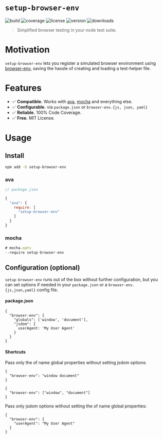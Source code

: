 # `setup-browser-env`

![build](https://img.shields.io/travis/AndreasPizsa/setup-browser-env.svg?style=flat-square)
![coverage](https://img.shields.io/coveralls/github/AndreasPizsa/setup-browser-env.svg?style=flat-square)
![license](https://img.shields.io/github/license/AndreasPizsa/setup-browser-env.svg?style=flat-square)
![version](https://img.shields.io/npm/v/setup-browser-env.svg?style=flat-square)
![downloads](https://img.shields.io/npm/dm/setup-browser-env.svg?style=flat-square)

> Simplified browser testing in your node test suite.

# Motivation

`setup-browser-env` lets you register a simulated browser environment using [browser-env], saving the hassle of creating and loading a test-helper file.

# Features

+ ✅ **Compatible.** Works with [ava], [mocha] and everything else.
+ ✅ **Configurable.** via `package.json` or `browser-env.{js, json, yaml}`
+ ✅ **Reliable.** 100% Code Coverage.
+ ✅ **Free.** MIT License.

# Usage

## Install

```sh
npm add -D setup-browser-env
```

### ava

```js
// package.json

{
  "ava": {
    require: [
      "setup-browser-env"
    ]
  }
}
```

### mocha

```js
# mocha.opts
--require setup-browser-env
```

## Configuration (optional)

`setup-browser-env` runs out of the box without further configuration, but you can set options if needed in your `package.json` or a  `browser-env.{js,json,yaml}` config file.

#### package.json

```
{
  "browser-env": {
    "globals": ['window', 'document'],
    "jsdom": {
      userAgent: 'My User Agent'
    }
  }
}
```


#### Shortcuts

Pass only the of name global properties without setting jsdom options:

```
{
  "browser-env": "window document"
}
```

```
{
  "browser-env": ["window", "document"]
}
```

Pass only jsdom options without setting the of name global properties:

```
{
  "browser-env": {
    "userAgent": "My User Agent"
  }
}
```

[ava]: https://github.com/avajs/ava
[mocha]: https://mochajs.org
[browser-env]: https://www.npmjs.com/package/browser-env
